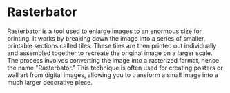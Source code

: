 # Rasterbator

Rasterbator is a tool used to enlarge images to an enormous size for printing. It works by breaking down the image into a series of smaller, printable sections called tiles. These tiles are then printed out individually and assembled together to recreate the original image on a larger scale. The process involves converting the image into a rasterized format, hence the name "Rasterbator." This technique is often used for creating posters or wall art from digital images, allowing you to transform a small image into a much larger decorative piece.
